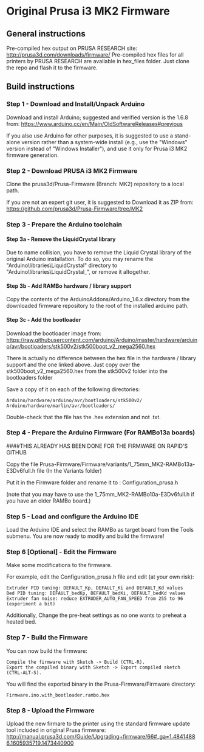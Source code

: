 # Original Prusa i3 MK2 Firmware

## General instructions

Pre-compiled hex output on PRUSA RESEARCH site: http://prusa3d.com/downloads/firmware/
Pre-compiled hex files for all printers by PRUSA RESEARCH are available in hex_files folder.
Just clone the repo and flash it to the firmware.


## Build instructions

### Step 1 - Download and Install/Unpack Arduino

Download and install Arduino; suggested and verified version is the 1.6.8 from:
https://www.arduino.cc/en/Main/OldSoftwareReleases#previous

If you also use Arduino for other purposes, it is suggested to use a stand-alone version rather than a system-wide install (e.g., use the "Windows" version instead of "Windows Installer"), and use it only for Prusa i3 MK2 firmware generation.

### Step 2 - Download PRUSA i3 MK2 Firmware

Clone the prusa3d/Prusa-Firmware (Branch: MK2) repository to a local path.

If you are not an expert git user, it is suggested to Download it as ZIP from:
https://github.com/prusa3d/Prusa-Firmware/tree/MK2

### Step 3 - Prepare the Arduino toolchain

#### Step 3a - Remove the LiquidCrystal library

Due to name collision, you have to remove the Liquid Crystal library of the original Arduino installation. To do so, you may rename the "Arduino\libraries\LiquidCrystal" directory to "Arduino\libraries\LiquidCrystal_", or remove it altogether.

#### Step 3b - Add RAMBo hardware / library support

Copy the contents of the ArduinoAddons/Arduino_1.6.x directory from the downloaded firmware repository to the root of the installed arduino path.

#### Step 3c - Add the bootloader

Download the bootloader image from:
https://raw.githubusercontent.com/arduino/Arduino/master/hardware/arduino/avr/bootloaders/stk500v2/stk500boot_v2_mega2560.hex

There is actually no difference between the hex file in the hardware / library support and the one linked above. Just copy over the stk500boot_v2_mega2560.hex from the stk500v2 folder into the bootloaders folder

Save a copy of it on each of the following directories:

    Arduino/hardware/arduino/avr/bootloaders/stk500v2/
    Arduino/hardware/marlin/avr/bootloaders/

Double-check that the file has the .hex extension and not .txt.

### Step 4 - Prepare the Arduino Firmware (For RAMBo13a boards)

####THIS ALREADY HAS BEEN DONE FOR THE FIRMWARE ON RAPID'S GITHUB

Copy the file Prusa-Firmware/Firmware/variants/1_75mm_MK2-RAMBo13a-E3Dv6full.h file (In the Variants folder)

Put it in the Firmware folder and rename it to : Configuration_prusa.h

(note that you may have to use the 1_75mm_MK2-RAMBo10a-E3Dv6full.h if you have an older RAMBo board.)

### Step 5 - Load and configure the Arduino IDE

Load the Arduino IDE and select the RAMBo as target board from the Tools submenu. You are now ready to modify and build the firmware!

### Step 6 [Optional] - Edit the Firmware

Make some modifications to the firmware.

For example, edit the Configuration_prusa.h file and edit (at your own risk):

    Extruder PID tuning: DEFAULT_Kp, DEFAULT_Ki and DEFAULT_Kd values
    Bed PID tuning: DEFAULT_bedKp, DEFAULT_bedKi, DEFAULT_bedKd values
    Extruder fan noise: reduce EXTRUDER_AUTO_FAN_SPEED from 255 to 96 (experiment a bit)

Additionally, Change the pre-heat settings as no one wants to preheat a heated bed.

### Step 7 - Build the Firmware

You can now build the firmware:

    Compile the firmware with Sketch -> Build (CTRL-R).
    Export the compiled binary with Sketch -> Export compiled sketch (CTRL-ALT-S).

You will find the exported binary in the Prusa-Firmware/Firmware directory:

    Firmware.ino.with_bootloader.rambo.hex
    
### Step 8 - Upload the Firmware

Upload the new firmare to the printer using the standard firmware update tool included in original Prusa firmware:
http://manual.prusa3d.com/Guide/Upgrading+firmware/66#_ga=1.48414886.1605935719.1473440900

